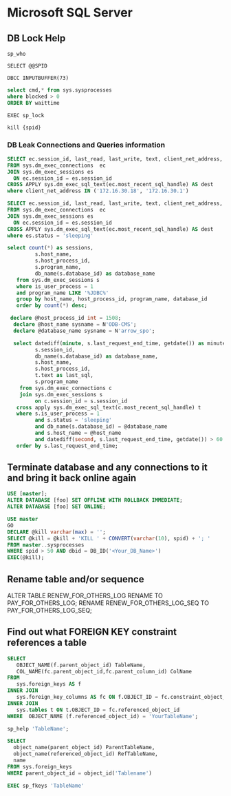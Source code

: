 # Microsoft SQL Server

## DB Lock Help

`sp_who`

`SELECT @@SPID`

`DBCC INPUTBUFFER(73)`

```sql
select cmd,* from sys.sysprocesses
where blocked > 0
ORDER BY waittime
```

`EXEC sp_lock`

`kill {spid}`

### DB Leak Connections and Queries information

```sql
SELECT ec.session_id, last_read, last_write, text, client_net_address, program_name, host_process_id, login_name, *
FROM sys.dm_exec_connections  ec
JOIN sys.dm_exec_sessions es
  ON ec.session_id = es.session_id
CROSS APPLY sys.dm_exec_sql_text(ec.most_recent_sql_handle) AS dest
where client_net_address IN ('172.16.30.18', '172.16.30.1')
```

```sql
SELECT ec.session_id, last_read, last_write, text, client_net_address, program_name, host_process_id, login_name
FROM sys.dm_exec_connections  ec
JOIN sys.dm_exec_sessions es
  ON ec.session_id = es.session_id
CROSS APPLY sys.dm_exec_sql_text(ec.most_recent_sql_handle) AS dest
where es.status = 'sleeping'
```

```sql
select count(*) as sessions,
         s.host_name,
         s.host_process_id,
         s.program_name,
         db_name(s.database_id) as database_name
   from sys.dm_exec_sessions s
   where is_user_process = 1
   and program_name LIKE '%JDBC%'
   group by host_name, host_process_id, program_name, database_id
   order by count(*) desc;
```

```sql
 declare @host_process_id int = 1508;
  declare @host_name sysname = N'ODB-CMS';
  declare @database_name sysname = N'arrow_spo';

  select datediff(minute, s.last_request_end_time, getdate()) as minutes_asleep,
         s.session_id,
         db_name(s.database_id) as database_name,
         s.host_name,
         s.host_process_id,
         t.text as last_sql,
         s.program_name
    from sys.dm_exec_connections c
    join sys.dm_exec_sessions s
         on c.session_id = s.session_id
   cross apply sys.dm_exec_sql_text(c.most_recent_sql_handle) t
   where s.is_user_process = 1
         and s.status = 'sleeping'
         and db_name(s.database_id) = @database_name
         and s.host_name = @host_name
         and datediff(second, s.last_request_end_time, getdate()) > 60
   order by s.last_request_end_time;
```

## Terminate database and any connections to it and bring it back online again

```sql
USE [master];
ALTER DATABASE [foo] SET OFFLINE WITH ROLLBACK IMMEDIATE;
ALTER DATABASE [foo] SET ONLINE;
```

```sql
USE master
GO
DECLARE @kill varchar(max) = '';
SELECT @kill = @kill + 'KILL ' + CONVERT(varchar(10), spid) + '; '
FROM master..sysprocesses 
WHERE spid > 50 AND dbid = DB_ID('<Your_DB_Name>')
EXEC(@kill);
```

## Rename table and/or sequence

ALTER TABLE  RENEW_FOR_OTHERS_LOG RENAME TO PAY_FOR_OTHERS_LOG;
RENAME  RENEW_FOR_OTHERS_LOG_SEQ  TO PAY_FOR_OTHERS_LOG_SEQ;

## Find out what FOREIGN KEY constraint references a table

```sql
SELECT
   OBJECT_NAME(f.parent_object_id) TableName,
   COL_NAME(fc.parent_object_id,fc.parent_column_id) ColName
FROM
   sys.foreign_keys AS f
INNER JOIN
   sys.foreign_key_columns AS fc ON f.OBJECT_ID = fc.constraint_object_id
INNER JOIN
   sys.tables t ON t.OBJECT_ID = fc.referenced_object_id
WHERE  OBJECT_NAME (f.referenced_object_id) = 'YourTableName';
```

```sql
sp_help 'TableName';
```

```sql
SELECT
  object_name(parent_object_id) ParentTableName,
  object_name(referenced_object_id) RefTableName,
  name
FROM sys.foreign_keys
WHERE parent_object_id = object_id('Tablename')
```

```sql
EXEC sp_fkeys 'TableName'
```
